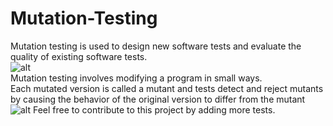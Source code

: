 # Mutation-Testing
Mutation testing is used to design new software tests and evaluate the quality of existing software tests.
<br>
![alt](https://github.com/aniketgupta1902/Mutation-Testing/blob/main/mutation%20testing.jpg)
<br>
Mutation testing involves modifying a program in small ways. 
<br>
Each mutated version is called a mutant and tests detect and reject mutants by causing the behavior of the original version to differ from the mutant
![alt](https://github.com/aniketgupta1902/Mutation-Testing/blob/main/mutation%20testing.jpg)
Feel free to contribute to this project by adding more tests.
